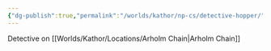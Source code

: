 ```yaml
---
{"dg-publish":true,"permalink":"/worlds/kathor/np-cs/detective-hopper/"}
---
```


Detective on [[Worlds/Kathor/Locations/Arholm Chain\|Arholm Chain]]
